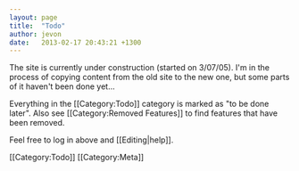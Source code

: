 ```yaml
---
layout: page
title:  "Todo"
author: jevon
date:   2013-02-17 20:43:21 +1300
---
```


The site is currently under construction (started on 3/07/05). I'm in the process of copying content from the old site to the new one, but some parts of it haven't been done yet...

Everything in the [[Category:Todo]] category is marked as "to be done later". Also see [[Category:Removed Features]] to find features that have been removed.

Feel free to log in above and [[Editing|help]].

[[Category:Todo]]
[[Category:Meta]]